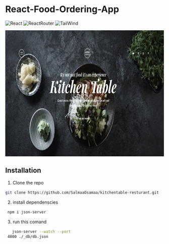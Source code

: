 # React-Food-Ordering-App
![React](https://img.shields.io/badge/React-20232A?style=for-the-badge&logo=react&logoColor=61DAFB)  ![ReactRouter](https://img.shields.io/badge/React_Router-CA4245?style=for-the-badge&logo=react-router&logoColor=white) ![TailWind](https://img.shields.io/badge/Tailwind_CSS-38B2AC?style=for-the-badge&logo=tailwind-css&logoColor=white)


<div align="center" width="auto">
  <img src="./src/assets/img/cover.png" width="900" height="400"/>
</div>


## Installation
1. Clone the repo 
```sh
git clone https://github.com/SalmaaOsamaa/kitchentable-resturant.git
```

2. install dependenscies
 ```bash
  npm i json-server
  ```
   
3. run this comand 
```bash
   json-server --watch --port
 4000 ./_db/db.json

   ```
